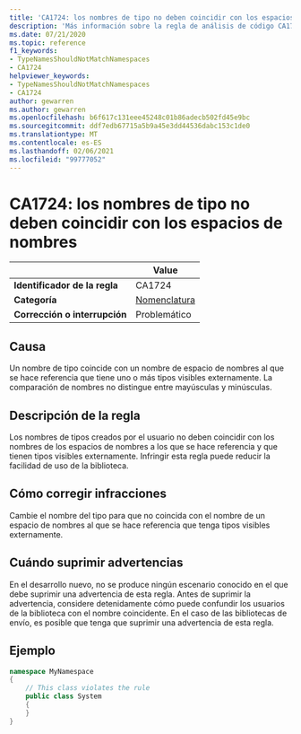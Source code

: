 ```yaml
---
title: 'CA1724: los nombres de tipo no deben coincidir con los espacios de nombres (análisis de código)'
description: 'Más información sobre la regla de análisis de código CA1724: los nombres de tipo no deben coincidir con los espacios de nombres'
ms.date: 07/21/2020
ms.topic: reference
f1_keywords:
- TypeNamesShouldNotMatchNamespaces
- CA1724
helpviewer_keywords:
- TypeNamesShouldNotMatchNamespaces
- CA1724
author: gewarren
ms.author: gewarren
ms.openlocfilehash: b6f617c131eee45248c01b86adecb502fd45e9bc
ms.sourcegitcommit: ddf7edb67715a5b9a45e3dd44536dabc153c1de0
ms.translationtype: MT
ms.contentlocale: es-ES
ms.lasthandoff: 02/06/2021
ms.locfileid: "99777052"
---
```

# <a name="ca1724-type-names-should-not-match-namespaces"></a>CA1724: los nombres de tipo no deben coincidir con los espacios de nombres

| | Value |
|-|-|
| **Identificador de la regla** |CA1724|
| **Categoría** |[Nomenclatura](naming-warnings.md)|
| **Corrección o interrupción** |Problemático|

## <a name="cause"></a>Causa

Un nombre de tipo coincide con un nombre de espacio de nombres al que se hace referencia que tiene uno o más tipos visibles externamente. La comparación de nombres no distingue entre mayúsculas y minúsculas.

## <a name="rule-description"></a>Descripción de la regla

Los nombres de tipos creados por el usuario no deben coincidir con los nombres de los espacios de nombres a los que se hace referencia y que tienen tipos visibles externamente. Infringir esta regla puede reducir la facilidad de uso de la biblioteca.

## <a name="how-to-fix-violations"></a>Cómo corregir infracciones

Cambie el nombre del tipo para que no coincida con el nombre de un espacio de nombres al que se hace referencia que tenga tipos visibles externamente.

## <a name="when-to-suppress-warnings"></a>Cuándo suprimir advertencias

En el desarrollo nuevo, no se produce ningún escenario conocido en el que debe suprimir una advertencia de esta regla. Antes de suprimir la advertencia, considere detenidamente cómo puede confundir los usuarios de la biblioteca con el nombre coincidente. En el caso de las bibliotecas de envío, es posible que tenga que suprimir una advertencia de esta regla.

## <a name="example"></a>Ejemplo

```csharp
namespace MyNamespace
{
    // This class violates the rule
    public class System
    {
    }
}
```
